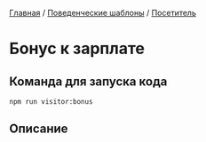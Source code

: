 [Главная](../../..) / [Поведенческие шаблоны](../..) / [Посетитель](..)


# Бонус к зарплате

## Команда для запуска кода

```
npm run visitor:bonus
```

## Описание